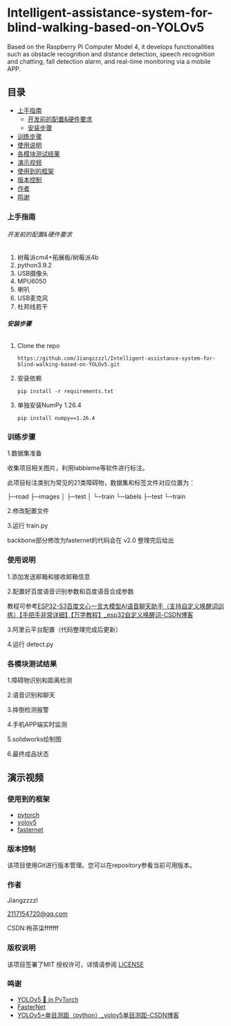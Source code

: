 # Intelligent-assistance-system-for-blind-walking-based-on-YOLOv5

Based on the Raspberry Pi Computer Model 4, it develops functionalities such as obstacle recognition and distance detection, speech recognition and chatting, fall detection alarm, and real-time monitoring via a mobile APP.



## 目录

- [上手指南](##上手指南)
  - [开发前的配置&硬件要求](######开发前的配置&要求)
  - [安装步骤](######安装步骤)
- [训练步骤](##训练步骤)
- [使用说明](##使用说明)
- [各模块测试结果](##各模块测试结果)
- [演示视频](##演示视频)
- [使用到的框架](##使用到的框架)
- [版本控制](##版本控制)
- [作者](##作者)
- [鸣谢](##鸣谢)
  
  

### 上手指南

###### 开发前的配置&硬件要求

1. 树莓派cm4+拓展板/树莓派4b
2. python3.9.2
3. USB摄像头
4. MPU6050
5. 喇叭
6. USB麦克风
7. 杜邦线若干

###### **安装步骤**

1. Clone the repo
   
   ```
   https://github.com/Jiangzzzzl/Intelligent-assistance-system-for-blind-walking-based-on-YOLOv5.git
   ```

2. 安装依赖
   
   ```
   pip install -r requirements.txt
   ```

3. 单独安装NumPy 1.26.4
   
   ```
   pip install numpy==1.26.4
   ```
   
   
   
   

### 训练步骤

1.数据集准备

收集项目相关图片，利用labbleme等软件进行标注。

此项目标注类别为常见的21类障碍物，数据集和标签文件对应位置为：

├─road
    ├─images
    │  ├─test
    │  └─train
    └─labels
        ├─test
        └─train

2.修改配置文件



3.运行 train.py

backbone部分修改为fasternet的代码会在 v2.0 整理完后给出



### 使用说明

1.添加发送邮箱和接收邮箱信息

2.配置好百度语音识别参数和百度语音合成参数

教程可参考[ESP32-S3百度文心一言大模型AI语音聊天助手（支持自定义唤醒词训练）【手把手非常详细】【万字教程】_esp32自定义唤醒词-CSDN博客](https://blog.csdn.net/chg2663776/article/details/142203652)

3.阿里云平台配置（代码整理完成后更新）

4.运行 detect.py



### 各模块测试结果

1.障碍物识别和距离检测



2.语音识别和聊天



3.摔倒检测报警



4.手机APP端实时监测



5.solidworks绘制图



6.最终成品状态





## 演示视频





### 使用到的框架

- [pytorch](https://pytorch.org/)
- [yolov5](https://jquery.com)
- [fasternet](https://jquery.com)
  
  

### 版本控制

该项目使用Git进行版本管理。您可以在repository参看当前可用版本。



### 作者

Jiangzzzzl

2117154720@qq.com

CSDN:柃茶柒fffffff 



### 版权说明

该项目签署了MIT 授权许可，详情请参阅 [LICENSE](https://github.com/Jiangzzzzl/Intelligent-assistance-system-for-blind-walking-based-on-YOLOv5/blob/main/LICENSE)



### 鸣谢

- [YOLOv5 🚀 in PyTorch](https://github.com/ultralytics/yolov5)
- [FasterNet](https://github.com/JierunChen/FasterNet)
- [YOLOv5+单目测距（python）_yolov5单目测距-CSDN博客](https://blog.csdn.net/qq_45077760/article/details/130261489)


